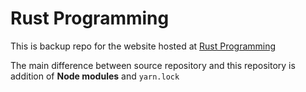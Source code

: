 # Rust Programming

This is backup repo for the website hosted at [Rust Programming](https://rustp.org/)

The main difference between source repository and this repository is addition of **Node modules** and `yarn.lock`
